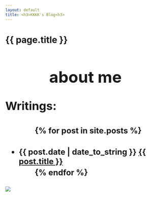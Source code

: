 ```yaml
---
layout: default
title: <h3>KKKK's Blog<h3>
---
```

<h1>{{ page.title }}</h1>
<h1 style="font-size:50px;"align="center">about me<h1>

<p style="font-size:36px;">Writings:</p>
<ul style="font-size:25px;">
　　{% for post in site.posts %}
　　　　<li>{{ post.date | date_to_string }} <a href="{{ site.baseurl }}{{ post.url }}">{{ post.title }}</a></li>
　　{% endfor %}
</ul>

<a href="https://sm.ms/image/ScnTpqQCoKe2LiM" target="_blank"><img src="https://i.loli.net/2019/08/31/ScnTpqQCoKe2LiM.jpg" ></a>